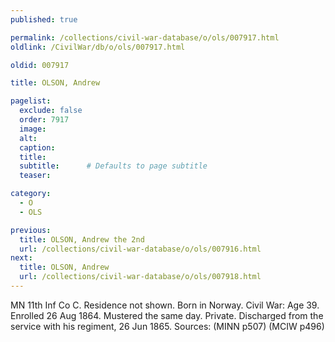 ```yaml
---
published: true

permalink: /collections/civil-war-database/o/ols/007917.html
oldlink: /CivilWar/db/o/ols/007917.html

oldid: 007917

title: OLSON, Andrew

pagelist:
  exclude: false
  order: 7917
  image: 
  alt:
  caption:
  title:
  subtitle:      # Defaults to page subtitle
  teaser:

category: 
  - O 
  - OLS

previous:
  title: OLSON, Andrew the 2nd
  url: /collections/civil-war-database/o/ols/007916.html  
next:
  title: OLSON, Andrew
  url: /collections/civil-war-database/o/ols/007918.html   
---
```

MN 11th Inf Co C. Residence not shown. Born in Norway. Civil War: Age 39. Enrolled 26 Aug 1864. Mustered the same day. Private. Discharged from the service with his regiment, 26 Jun 1865. Sources: (MINN p507) (MCIW p496)
